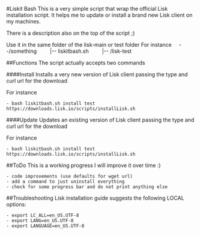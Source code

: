 #Liskit Bash
This is a very simple script that wrap the official Lisk installation script.
It helps me to update or install a brand new Lisk client on my machines.

There is a description also on the top of the script ;)

Use it in the same folder of the lisk-main or test folder
For instance
&nbsp;&nbsp;&nbsp;&nbsp;--/something
&nbsp;&nbsp;&nbsp;&nbsp;&nbsp;&nbsp;&nbsp;&nbsp;|-- liskitbash.sh
&nbsp;&nbsp;&nbsp;&nbsp;&nbsp;&nbsp;&nbsp;&nbsp;|-- /lisk-test

##Functions
The script actually accepts two commands

####Install
Installs a very new version of Lisk client passing the type and curl url for the download

For instance

    - bash liskitbash.sh install test https://downloads.lisk.io/scripts/installLisk.sh

####Update
Updates an existing version of Lisk client passing the type and curl url for the download

For instance

    - bash liskitbash.sh install test https://downloads.lisk.io/scripts/installLisk.sh

##ToDo
This is a working progress I will improve it over time :)

    - code improvements (use defaults for wget url)
    - add a command to just uninstall everything
    - check for some progress bar and do not print anything else

##Troubleshooting
Lisk installation guide suggests the following LOCAL options:

    - export LC_ALL=en_US.UTF-8
    - export LANG=en_US.UTF-8
    - export LANGUAGE=en_US.UTF-8
